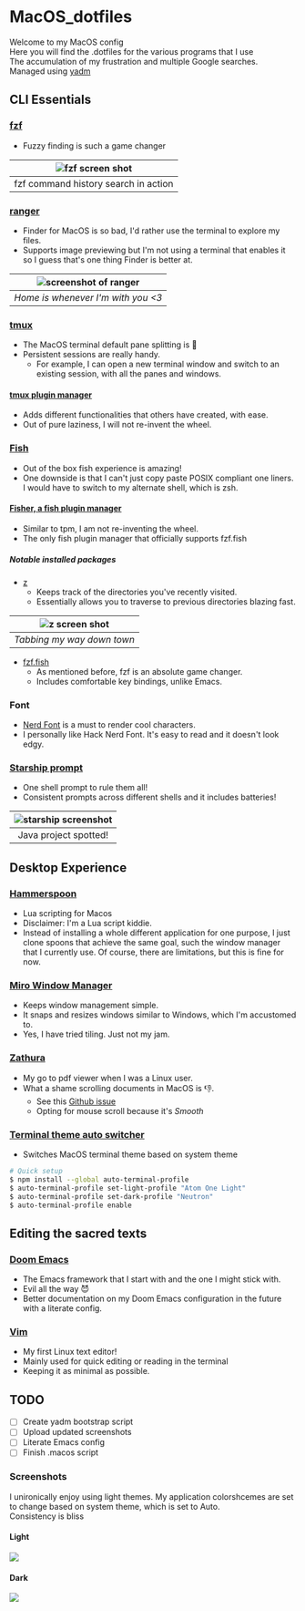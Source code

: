 # MacOS_dotfiles

Welcome to my MacOS config  
Here you will find the .dotfiles for the various programs that I use  
The accumulation of my frustration and multiple Google searches.  
Managed using [yadm](https://github.com/TheLocehiliosan/yadm)  

## CLI Essentials
### [fzf](https://github.com/junegunn/fzf)
- Fuzzy finding is such a game changer

| ![fzf screen shot](.screenshots/fzf.png) |
|:----------------------------------------:|
| fzf command history search in action   |

### [ranger](https://github.com/ranger/ranger)
- Finder for MacOS is so bad, I'd rather use the terminal to explore my files.
- Supports image previewing but I'm not using a terminal that enables it so I guess that's one thing Finder is better at.

| ![screenshot of ranger](.screenshots/ranger.png) |
|:------------------------------------------------:|
| *Home is whenever I'm with you <3*               |

### [tmux](https://github.com/tmux/tmux)
- The MacOS terminal default pane splitting is 🤮
- Persistent sessions are really handy.
    - For example, I can open a new terminal window and switch to an existing session, with all the panes and windows.
#### [tmux plugin manager](https://github.com/tmux-plugins/tpm)
- Adds different functionalities that others have created, with ease.
- Out of pure laziness, I will not re-invent the wheel.

### [Fish](https://github.com/fish-shell/fish-shell)
- Out of the box fish experience is amazing!
- One downside is that I can't just copy paste POSIX compliant one liners. I would have to switch to my alternate shell, which is zsh.
#### [Fisher, a fish plugin manager](https://github.com/jorgebucaran/fisher)
- Similar to tpm, I am not re-inventing the wheel.
- The only fish plugin manager that officially supports fzf.fish
##### Notable installed packages
- [z](https://github.com/jethrokuan/z)
  - Keeps track of the directories you've recently visited.
  - Essentially allows you to traverse to previous directories blazing fast.

| ![z screen shot](.screenshots/z.png) |
|:------------------------------------:|
| *Tabbing my way down town*           |
  
- [fzf.fish](https://github.com/PatrickF1/fzf.fish)
  - As mentioned before, fzf is an absolute game changer.
  - Includes comfortable key bindings, unlike Emacs.
    
### Font
- [Nerd Font](https://github.com/ryanoasis/nerd-fonts) is a must to render cool characters.
- I personally like Hack Nerd Font. It's easy to read and it doesn't look edgy.

### [Starship prompt](https://starship.rs/)
- One shell prompt to rule them all!
- Consistent prompts across different shells and it includes batteries!

| ![starship screenshot](.screenshots/starship.png) |
|:-------------------------------------------------:|
| Java project spotted!                             |


## Desktop Experience
### [Hammerspoon](https://github.com/Hammerspoon/hammerspoon)
- Lua scripting for Macos
- Disclaimer: I'm a Lua script kiddie.
- Instead of installing a whole different application for one purpose, I just clone spoons that achieve the same goal, such the window manager that I currently use. Of course, there are limitations, but this is fine for now.

### [Miro Window Manager](https://github.com/miromannino/miro-windows-manager)
- Keeps window management simple.
- It snaps and resizes windows similar to Windows, which I'm accustomed to.
- Yes, I have tried tiling. Just not my jam.
### [Zathura](https://github.com/pwmt/zathura)
- My go to pdf viewer when I was a Linux user.
- What a shame scrolling documents in MacOS is 👎.
  - See this [Github issue](https://github.com/zegervdv/homebrew-zathura/issues/79)
  - Opting for mouse scroll because it's *Smooth*
### [Terminal theme auto switcher](https://github.com/patrik-csak/auto-terminal-profile)
- Switches MacOS terminal theme based on system theme
```bash
# Quick setup
$ npm install --global auto-terminal-profile
$ auto-terminal-profile set-light-profile "Atom One Light"
$ auto-terminal-profile set-dark-profile "Neutron"
$ auto-terminal-profile enable
```
## Editing the sacred texts
### [Doom Emacs](https://github.com/doomemacs/doomemacs)
- The Emacs framework that I start with and the one I might stick with.
- Evil all the way 😈
- Better documentation on my Doom Emacs configuration in the future with a literate config.
### [Vim](https://www.vim.org/)
- My first Linux text editor!
- Mainly used for quick editing or reading in the terminal
- Keeping it as minimal as possible. 
## TODO
- [ ] Create yadm bootstrap script
- [ ] Upload updated screenshots
- [ ] Literate Emacs config
- [ ] Finish .macos script

### Screenshots
I unironically enjoy using light themes. My application colorshcemes are set to change based on system theme, which is set to Auto.  
Consistency is bliss
#### Light
<img src=".screenshots/light-mode.png">

#### Dark
<img src=".screenshots/dark-mode.png">


